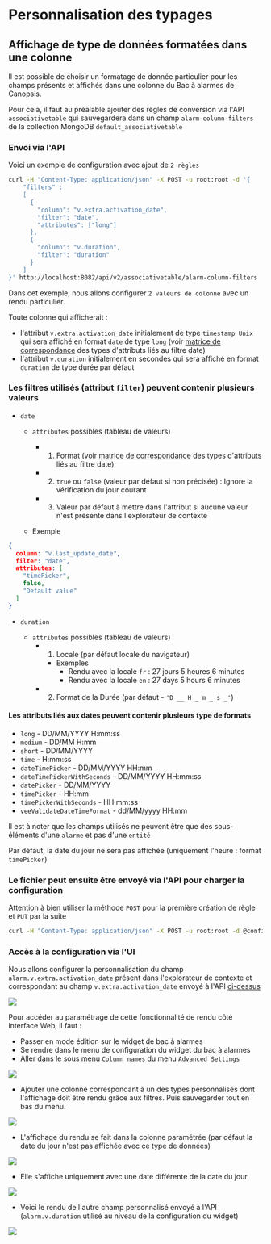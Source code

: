 # Personnalisation des typages

## Affichage de type de données formatées dans une colonne

Il est possible de choisir un formatage de donnée particulier pour les champs présents et affichés dans une colonne du Bac à alarmes de Canopsis.

Pour cela, il faut au préalable ajouter des règles de conversion via l'API `associativetable` qui sauvegardera dans un champ `alarm-column-filters`  de la collection MongoDB `default_associativetable`

### Envoi via l'API

Voici un exemple de configuration avec ajout de `2 règles`

```sh
curl -H "Content-Type: application/json" -X POST -u root:root -d '{
    "filters" : 
    [
      {
        "column": "v.extra.activation_date",
        "filter": "date",
        "attributes": ["long"]
      },
      {
        "column": "v.duration",
        "filter": "duration"
      }
    ]
}' http://localhost:8082/api/v2/associativetable/alarm-column-filters
```

Dans cet exemple, nous allons configurer `2 valeurs de colonne` avec un rendu particulier.

Toute colonne qui afficherait :

* l'attribut `v.extra.activation_date` initialement de type `timestamp Unix` qui sera affiché en format `date` de type `long` (voir [matrice de correspondance](#les-attributs-lies-aux-dates-peuvent-contenir-plusieurs-type-de-formats) des types d'attributs liés au filtre date)
* l'attribut `v.duration` initialement en secondes qui sera affiché en format `duration` de type durée par défaut

### Les filtres utilisés (attribut `filter`) peuvent contenir plusieurs valeurs

* `date` 
  
    * `attributes` possibles (tableau de valeurs)
      
        * 1) Format (voir [matrice de correspondance](#les-attributs-lies-aux-dates-peuvent-contenir-plusieurs-type-de-formats) des types d'attributs liés au filtre date)
    	* 2) `true` ou `false` (valeur par défaut si non précisée) : Ignore la vérification du jour courant
        * 3) Valeur par défaut à mettre dans l'attribut si aucune valeur n'est présente dans l'explorateur de contexte
        
    * Exemple
    
```json
{
  column: "v.last_update_date",
  filter: "date",
  attributes: [
    "timePicker",
    false,
    "Default value"
  ]
}
```
    
        
    
* `duration`
  
    * `attributes` possibles (tableau de valeurs)
        * 1) Locale (par défaut locale du navigateur)
            * Exemples
                * Rendu avec la locale `fr` : 27 jours 5 heures 6 minutes
                * Rendu avec la locale `en` : 27 days 5 hours 6 minutes

        * 2) Format de la Durée (par défaut - `'D __ H _ m _ s _'`)

#### Les attributs liés aux dates peuvent contenir plusieurs type de formats

* `long` - DD/MM/YYYY H:mm:ss
* `medium` - DD/MM H:mm
* `short` - DD/MM/YYYY
* `time` - H:mm:ss
* `dateTimePicker`  -  DD/MM/YYYY HH:mm
* `dateTimePickerWithSeconds` - DD/MM/YYYY HH:mm:ss
* `datePicker` - DD/MM/YYYY
* `timePicker` - HH:mm
* `timePickerWithSeconds` - HH:mm:ss
* `veeValidateDateTimeFormat` - dd/MM/yyyy HH:mm

Il est à noter que les champs utilisés ne peuvent être que des sous-éléments d'une `alarme` et pas d'une `entité`

Par défaut, la date du jour ne sera pas affichée (uniquement l'heure : format `timePicker`)

### Le fichier peut ensuite être envoyé via l'API pour charger la configuration

Attention à bien utiliser la méthode `POST` pour la première création de règle et `PUT` par la suite

```sh
curl -H "Content-Type: application/json" -X POST -u root:root -d @configuration.json http://localhost:8082/api/v2/associativetable/alarm-column-filters
```

### Accès à la configuration via l'UI

Nous allons configurer la personnalisation du champ `alarm.v.extra.activation_date` présent dans l'explorateur de contexte et correspondant au champ `v.extra.activation_date` envoyé à l'API [ci-dessus](#envoi-via-lapi)

![](img/alarm-list-setting-3.png)

Pour accéder au paramétrage de cette fonctionnalité de rendu côté interface Web, il faut :

* Passer en mode édition sur le widget de bac à alarmes
* Se rendre dans le menu de configuration du widget du bac à alarmes
* Aller dans le sous menu `Column names` du menu `Advanced Settings`

![](img/alarm-list-setting-1.png)

* Ajouter une colonne correspondant à un des types personnalisés dont l'affichage doit être rendu grâce aux filtres. Puis sauvegarder tout en bas du menu.

![](img/alarm-list-setting-2.png)

* L'affichage du rendu se fait dans la colonne paramétrée (par défaut la date du jour n'est pas affichée avec ce type de données)

![](img/alarm-list-setting-5.png)

* Elle s'affiche uniquement avec une date différente de la date du jour

![](img/alarm-list-setting-6.png)

* Voici le rendu de l'autre champ personnalisé envoyé à l'API (`alarm.v.duration` utilisé au niveau de la configuration du widget)

![](img/alarm-list-setting-7.png)
